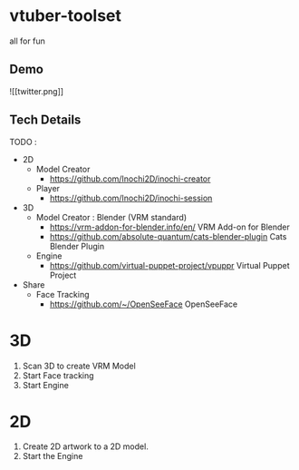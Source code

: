# vtuber-toolset
all for fun

## Demo

![[twitter.png]]

## Tech Details
TODO :

- 2D
   - Model Creator
      - https://github.com/Inochi2D/inochi-creator
   -  Player
      - https://github.com/Inochi2D/inochi-session
- 3D 
   - Model Creator : Blender (VRM standard)
      - https://vrm-addon-for-blender.info/en/ VRM Add-on for Blender
      - https://github.com/absolute-quantum/cats-blender-plugin Cats Blender Plugin
   - Engine
      - https://github.com/virtual-puppet-project/vpuppr Virtual Puppet Project
- Share
   - Face Tracking
     - https://github.com/~/OpenSeeFace OpenSeeFace

# 3D

1. Scan 3D to create VRM Model
2. Start Face tracking
3. Start Engine

# 2D

1. Create 2D artwork to a 2D model.
2. Start the Engine
